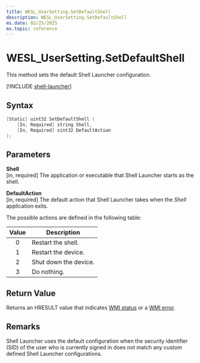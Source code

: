 ```yaml
---
title: WESL_UserSetting.SetDefaultShell
description: WESL_UserSetting.SetDefaultShell
ms.date: 02/25/2025
ms.topic: reference
---
```


# WESL_UserSetting.SetDefaultShell

This method sets the default Shell Launcher configuration.

[!INCLUDE [shell-launcher](../../../includes/licensing/shell-launcher.md)]

## Syntax

```powershell
[Static] uint32 SetDefaultShell (
    [In, Required] string Shell,
    [In, Required] sint32 DefaultAction
);
```

## Parameters

**Shell**</br>\[in, required\] The application or executable that Shell Launcher starts as the shell.

**DefaultAction**</br>\[in, required\] The default action that Shell Launcher takes when the *Shell* application exits.

The possible actions are defined in the following table:

| Value | Description |
|:-------:|-------------|
| 0 | Restart the shell. |
| 1 | Restart the device. |
| 2 | Shut down the device. |
| 3 | Do nothing. |

## Return Value

Returns an HRESULT value that indicates [WMI status](/windows/win32/wmisdk/wmi-non-error-constants) or a [WMI error](/windows/win32/wmisdk/wmi-error-constants).

## Remarks

Shell Launcher uses the default configuration when the security identifier (SID) of the user who is currently signed in does not match any custom defined Shell Launcher configurations.
